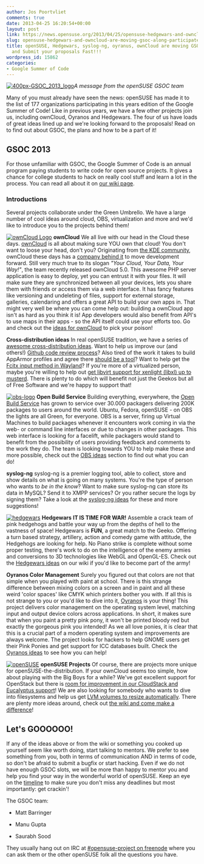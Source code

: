 ```yaml
---
author: Jos Poortvliet
comments: true
date: 2013-04-25 16:20:54+00:00
layout: post
link: https://news.opensuse.org/2013/04/25/opensuse-hedgewars-and-owncloud-are-moving-gsoc-along-participate-and-submit-your-proposals-fast/
slug: opensuse-hedgewars-and-owncloud-are-moving-gsoc-along-participate-and-submit-your-proposals-fast
title: openSUSE, Hedgewars, syslog-ng, oyranus, ownCloud are moving GSOC along!! Participate
  and Submit your proposals Fast!!!
wordpress_id: 15862
categories:
- Google Summer of Code
---
```


[![400px-GSOC_2013_logo](//news.opensuse.org/wp-content/uploads/2013/04/400px-GSOC_2013_logo.jpg)](//news.opensuse.org/wp-content/uploads/2013/04/400px-GSOC_2013_logo.jpg)_A message from the openSUSE GSOC team_

Many of you must already have seen the news: openSUSE has made it to the list of 177 organizations participating in this years edition of the Google Summer of Code! Like in previous years, we have a few other projects join us, including ownCloud, Oyranos and Hedgewars. The four of us have loads of great ideas lined up and we're looking forward to the proposals! Read on to find out about GSOC, the plans and how to be a part of it!<!-- more -->


## GSOC 2013


For those unfamiliar with GSOC, the Google Summer of Code is an annual program paying students to write code for open source projects. It gives a chance for college students to hack on really cool stuff and learn a lot in the process. You can read all about it on [our wiki page](https://en.opensuse.org/openSUSE:GSOC).


### Introductions


Several projects collaborate under the Green Umbrello. We have a large number of cool ideas around cloud, OBS, virtualization and more and we'd like to introduce you to the projects behind them!

[![ownCloud Logo](//news.opensuse.org/wp-content/uploads/2012/08/ownCloud.png)](//owncloud.org)
**ownCloud**
We all live with our head in the Cloud these days. [ownCloud](//owncloud.org/) is all about making sure YOU own that cloud! You don't want to loose your head, don't you? Originating from [the KDE community](//dot.kde.org/2010/01/24/kde-gears-free-cloud), ownCloud these days has a [company behind it](//owncloud.com) to move development forward. Still very much true to its slogan _"Your Cloud, Your Data, Your Way!"_, the team recently released ownCloud 5.0. This awesome PHP server application is easy to deploy, yet you can entrust it with your files. It will make sure they are synchronized between all your devices, lets you share them with friends or access them via a web interface. It has fancy features like versioning and undeleting of files, support for external storage, galleries, calendaring and offers a great API to build your own apps in. That might very well be where you can come help out: building a ownCloud app isn't as hard as you think it is! App developers would also benefit from API's to use maps in their apps - so the API itself could use your efforts too. Go and check out the [ideas for ownCloud](https://en.opensuse.org/openSUSE:GSOC_ideas#ownCloud) to pick your poison!

**Cross-distribution ideas**
In real openSUSE tradition, we have a series of [awesome cross-distribution ideas](https://en.opensuse.org/openSUSE:GSOC_ideas#Cross-distribution_topics). Want to help us improve our (and others!) [Github code review process](https://en.opensuse.org/openSUSE:GSOC_ideas#Code_review_for_projects_on_GitHub)? Also tired of the work it takes to build AppArmor profiles and agree there [should be a tool](https://en.opensuse.org/openSUSE:GSOC_ideas#AppArmor_profile_development_tool)? Want to help get the [Fcitx input method in Wayland](https://en.opensuse.org/openSUSE:GSOC_ideas#Wayland_Input_method_protocol_support_for_Fcitx)? If you're more of a virtualized person, maybe you're willing to help out [get libvirt support for xenlight (libxl) up to musterd](https://en.opensuse.org/openSUSE:GSOC_ideas#Improve_libxenlight_driver_in_libvirt). There is plenty to do which will benefit not just the Geekos but all of Free Software and we're happy to support that!

[![obs-logo](//news.opensuse.org/wp-content/uploads/2013/04/obs-logo.png)](//openbuildservice.org)
**Open Build Service**
Building everything, everywhere, the [Open Build Service](//openbuildservice.org) has grown to service over 30.000 packagers delivering 200K packages to users around the world. Ubuntu, Fedora, openSUSE - on OBS the lights are all Green, for everyone. OBS is a server, firing up Virtual Machines to build packages whenever it encounters work coming in via the web- or command line interfaces or due to changes in other packages. This web interface is looking for a facelift, while packagers would stand to benefit from the possibility of users providing feedback and comments to the work they do. The team is looking towards YOU to help make these and more possible, check out the [OBS ideas](https://en.opensuse.org/openSUSE:GSOC_ideas#Open_Build_Service) section to find out what you can do!

**syslog-ng**
syslog-ng is a premier logging tool, able to collect, store and show details on what is going on many systems. You're the type of person who wants to _be in the know_? Want to make sure syslog-ng can store its data in MySQL? Send it to XMPP services? Or you rather secure the logs by signing them? Take a look at the [syslog-ng ideas](https://en.opensuse.org/openSUSE:GSOC_ideas#syslog-ng) for these and more suggestions!

[![hedgewars](//news.opensuse.org/wp-content/uploads/2013/04/hedgewars.png)](//news.opensuse.org/wp-content/uploads/2013/04/hedgewars.png)
**Hedgewars**
**IT IS TIME FOR WAR!** Assemble a crack team of pink hedgehogs and battle your way up from the depths of hell to the vastness of space! Hedgewars is **FUN**, a great match to the Geeko. Offering a turn based strategy, artillery, action and comedy game with attitude, the Hedgehogs are looking for help. No Piano strike is complete without some proper testing, there's work to do on the intelligence of the enemy armies and conversions to 3D technologies like WebGL and OpenGL-ES. Check out the [Hedgewars ideas](https://en.opensuse.org/openSUSE:GSOC_ideas#Hedgewars) on our wiki if you'd like to become part of the army!

**Oyranos Color Management**
Surely you figured out that colors are not that simple when you played with paint at school. There is this strange difference between mixing colors on a screen and in paint and all these weird 'color spaces' like CMYK which printers bother you with. If all this is not strange to you or you'd like to dive into it, [Oyranos](//www.oyranos.org/) is your thing! This project delivers color management on the operating system level, matching input and output device colors across applications. In short, it makes sure that when you paint a pretty pink pony, it won't be printed bloody red but exactly the gorgeous pink you intended! As we all love ponies, it is clear that this is a crucial part of a modern operating system and improvements are always welcome. The project looks for hackers to help GNOME users get their Pink Ponies and get support for ICC databases built. Check the [Oyranos ideas](https://en.opensuse.org/openSUSE:GSOC_ideas#Compositor_Colour_Management) to see how you can help!

[![openSUSE](//news.opensuse.org/wp-content/uploads/2008/03/opensuse_cc.png)](//opensuse.org)
**openSUSE Projects**
Of course, there are projects more unique for openSUSE-the-distribution. If your ownCloud seems too simple, how about playing with the Big Boys for a while? We've got excellent support for OpenStack but there is [room for improvement in our CloudStack and Eucalyptus support](https://en.opensuse.org/openSUSE:GSOC_ideas#CloudStack.2FEucalyptus_setup)! We are also looking for somebody who wants to dive into filesystems and help us get [LVM volumes to resize automatically](https://en.opensuse.org/openSUSE:GSOC_ideas#Automatic_resizing_of_LVM_volumes_and_filesystems). There are plenty more ideas around, check out [the wiki and come make a difference](https://en.opensuse.org/openSUSE:GSOC_ideas)!


## Let's GOOOOOO!


If any of the ideas above or from the wiki or something you cooked up yourself seem like worth doing, start talking to mentors. We prefer to see something from you, both in terms of communication AND in terms of code, so don't be afraid to submit a bugfix or start hacking. Even if we do not have enough GSOC slots, we will be more than happy to mentor you and help you find your way in the wonderful world of openSUSE. Keep an eye on the [timeline](//www.google-melange.com/gsoc/events/google/gsoc2013) to make sure you don't miss any deadlines but most importantly: get crackin'!

The GSOC team:



	
  * Matt Barringer

	
  * Manu Gupta

	
  * Saurabh Sood


They usually hang out on IRC at [#opensuse-project on freenode](irc://freenode.net/#opensuse-project) where you can ask them or the other openSUSE folk all the questions you have.
